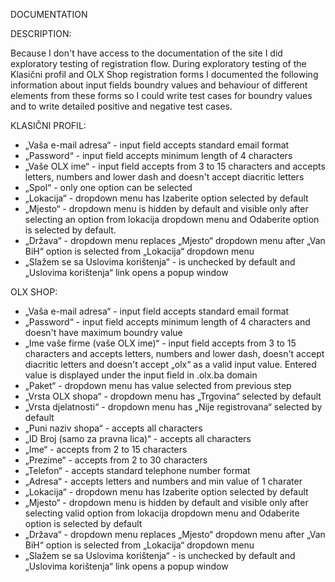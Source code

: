 DOCUMENTATION

DESCRIPTION:

Because I don't have access to the documentation of the site I did exploratory testing of registration flow. During exploratory testing of the Klasični profil and OLX Shop registration forms I documented the following information about input fields boundry values and behaviour of different elements from these forms so I could write test cases for boundry values and to write detailed positive and negative test cases. 

KLASIČNI PROFIL: 

-	 „Vaša e-mail adresa“ - input field accepts standard email format
-	„Password“ - input field accepts minimum length of 4 characters
-	„Vaše OLX ime“ - input field accepts from 3 to 15 characters and accepts letters, numbers and lower dash and doesn't accept diacritic letters
-	„Spol“ -  only one option can be selected 
-	„Lokacija“ - dropdown menu has Izaberite option selected by default
-	„Mjesto“ - dropdown menu is hidden by default and visible only after selecting an option from lokacija dropdown menu and Odaberite option is selected by default. 
-	„Država“ - dropdown menu  replaces „Mjesto“ dropdown menu after „Van BiH“ option is selected from „Lokacija“ dropdown menu
-	„Slažem se sa Uslovima korištenja“ - is unchecked by default and „Uslovima korištenja“ link opens a popup window


OLX SHOP:

-	„Vaša e-mail adresa“ - input field accepts standard email format
-	„Password“ - input field accepts minimum length of 4 characters and doesn't have maximum boundry value 
-	„Ime vaše firme (vaše OLX ime)“ - input field accepts from 3 to 15 characters and accepts letters, numbers and lower dash, doesn't accept diacritic letters and doesn't accept „olx“ as a valid input value. Entered value is displayed under the input field in .olx.ba domain
-	„Paket“ - dropdown menu has value selected from previous step 
-	„Vrsta OLX shopa“ - dropdown menu has „Trgovina“ selected by default
-	„Vrsta djelatnosti“ - dropdown menu has „Nije registrovana“ selected by default
-	„Puni naziv shopa“ - accepts all characters 
-	„ID Broj (samo za pravna lica)“ - accepts all characters 
-	„Ime“ - accepts from 2 to 15 characters 
-	„Prezime“ - accepts from 2 to 30 characters 
-	„Telefon“ - accepts standard telephone number format
-	„Adresa“ - accepts letters and numbers and min value of 1 charater
-	„Lokacija“ - dropdown menu has Izaberite option selected by default
-	„Mjesto“ - dropdown menu is hidden by default and visible only after selecting valid option from lokacija dropdown menu and Odaberite option is selected by default
-	„Država“ - dropdown menu  replaces „Mjesto“ dropdown menu after „Van BiH“ option is selected from „Lokacija“ dropdown menu
-	„Slažem se sa Uslovima korištenja“ - is unchecked by default and „Uslovima korištenja“ link opens a popup window
